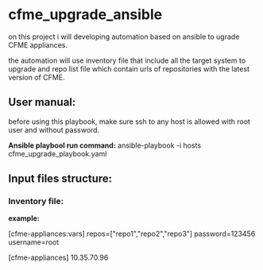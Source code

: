 # cfme_upgrade_ansible

on this project i will developing automation based on ansible to ugrade CFME appliances.

the automation will use inventory file that include all the target system to upgrade and
repo list file which contain urls of repositories with the latest version of CFME.

## User manual:

before using this playbook, make sure ssh to any host is allowed with root user and without password.

**Ansible playbool run command:**
ansible-playbook -i hosts cfme_upgrade_playbook.yaml

## Input files structure:
### Inventory file:

**example:**

[cfme-appliances:vars]
repos=["repo1","repo2","repo3"]
password=123456
username=root

[cfme-appliances]
10.35.70.96


